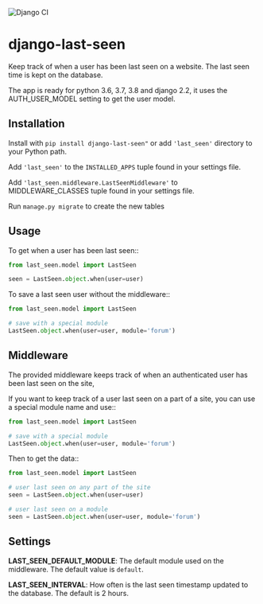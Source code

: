 ![Django CI](https://github.com/VuMedi/django-last-seen/workflows/Django%20CI/badge.svg)

# django-last-seen

Keep track of when a user has been last seen on a website.
The last seen time is kept on the database.

The app is ready for python 3.6, 3.7, 3.8 and django 2.2, it uses the AUTH_USER_MODEL setting to get
the user model.

## Installation

Install with ``pip install django-last-seen"`` or add ``'last_seen'`` directory to your Python path.

Add ``'last_seen'`` to the ``INSTALLED_APPS`` tuple found in your settings file.

Add ``'last_seen.middleware.LastSeenMiddleware'`` to MIDDLEWARE_CLASSES tuple found in your settings file.

Run ``manage.py migrate`` to create the new tables

## Usage

To get when a user has been last seen::

```python
from last_seen.model import LastSeen

seen = LastSeen.object.when(user=user)
```


To save a last seen user without the middleware::

```python
from last_seen.model import LastSeen

# save with a special module
LastSeen.object.when(user=user, module='forum')
```

## Middleware

The provided middleware keeps track of when an authenticated user has been
last seen on the site,

If you want to keep track of a user last seen on a part of a site, you can
use a special module name and use::

```python
from last_seen.model import LastSeen

# save with a special module
LastSeen.object.when(user=user, module='forum')
```

Then to get the data::

```python
from last_seen.model import LastSeen

# user last seen on any part of the site
seen = LastSeen.object.when(user=user)

# user last seen on a module
seen = LastSeen.object.when(user=user, module='forum')
```

## Settings

**LAST_SEEN_DEFAULT_MODULE**: The default module used on the middleware. The default value is ``default``.

**LAST_SEEN_INTERVAL**: How often is the last seen timestamp updated to the database. The default is 2 hours.

